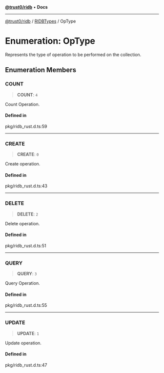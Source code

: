 [**@trust0/ridb**](../../../README.md) • **Docs**

***

[@trust0/ridb](../../../README.md) / [RIDBTypes](../README.md) / OpType

# Enumeration: OpType

Represents the type of operation to be performed on the collection.

## Enumeration Members

### COUNT

> **COUNT**: `4`

Count Operation.

#### Defined in

pkg/ridb\_rust.d.ts:59

***

### CREATE

> **CREATE**: `0`

Create operation.

#### Defined in

pkg/ridb\_rust.d.ts:43

***

### DELETE

> **DELETE**: `2`

Delete operation.

#### Defined in

pkg/ridb\_rust.d.ts:51

***

### QUERY

> **QUERY**: `3`

Query Operation.

#### Defined in

pkg/ridb\_rust.d.ts:55

***

### UPDATE

> **UPDATE**: `1`

Update operation.

#### Defined in

pkg/ridb\_rust.d.ts:47
